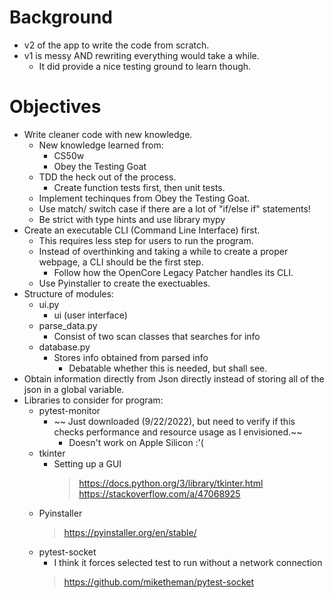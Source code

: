 # Background
- v2 of the app to write the code from scratch.
- v1 is messy AND rewriting everything would take a while.
    - It did provide a nice testing ground to learn though.

# Objectives
- Write cleaner code with new knowledge.
    - New knowledge learned from:
        - CS50w
        - Obey the Testing Goat
    - TDD the heck out of the process.
        - Create function tests first, then unit tests.
    - Implement techinques from Obey the Testing Goat.
    - Use match/ switch case if there are a lot of "if/else if" statements!
    - Be strict with type hints and use library mypy
- Create an executable CLI (Command Line Interface) first.
    - This requires less step for users to run the program.
    - Instead of overthinking and taking a while to create a proper webpage, a CLI should be the first step.
        - Follow how the OpenCore Legacy Patcher handles its CLI.
    - Use Pyinstaller to create the exectuables.
- Structure of modules:
    - ui.py
        - ui (user interface) 
    - parse_data.py
        - Consist of two scan classes that searches for info
    - database.py
        - Stores info obtained from parsed info
            - Debatable whether this is needed, but shall see.
- Obtain information directly from Json directly instead of storing all of the json in a global variable.
- Libraries to consider for program:
    - pytest-monitor
        - ~~ Just downloaded (9/22/2022), but need to verify if this checks performance and resource usage as I envisioned.~~
            - Doesn't work on Apple Silicon :'(
    - tkinter
        - Setting up a GUI
            > https://docs.python.org/3/library/tkinter.html
            > https://stackoverflow.com/a/47068925
    - Pyinstaller
        > https://pyinstaller.org/en/stable/
    - pytest-socket
        - I think it forces selected test to run without a network connection
        > https://github.com/miketheman/pytest-socket
